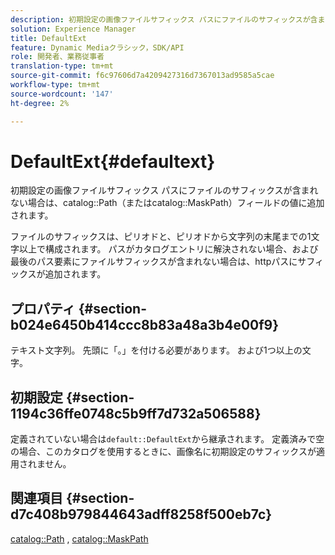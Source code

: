 ```yaml
---
description: 初期設定の画像ファイルサフィックス パスにファイルのサフィックスが含まれない場合は、カタログの「パス」（または「カタログのMaskPath」）フィールドの値に追加されます。
solution: Experience Manager
title: DefaultExt
feature: Dynamic Mediaクラシック，SDK/API
role: 開発者、業務従事者
translation-type: tm+mt
source-git-commit: f6c97606d7a4209427316d7367013ad9585a5cae
workflow-type: tm+mt
source-wordcount: '147'
ht-degree: 2%

---
```



# DefaultExt{#defaultext}

初期設定の画像ファイルサフィックス パスにファイルのサフィックスが含まれない場合は、catalog::Path（またはcatalog::MaskPath）フィールドの値に追加されます。

ファイルのサフィックスは、ピリオドと、ピリオドから文字列の末尾までの1文字以上で構成されます。 パスがカタログエントリに解決されない場合、および最後のパス要素にファイルサフィックスが含まれない場合は、httpパスにサフィックスが追加されます。

## プロパティ {#section-b024e6450b414ccc8b83a48a3b4e00f9}

テキスト文字列。 先頭に「。」を付ける必要があります。 および1つ以上の文字。

## 初期設定 {#section-1194c36ffe0748c5b9ff7d732a506588}

定義されていない場合は`default::DefaultExt`から継承されます。 定義済みで空の場合、このカタログを使用するときに、画像名に初期設定のサフィックスが適用されません。

## 関連項目 {#section-d7c408b979844643adff8258f500eb7c}

[catalog::Path](/help/aem-is-ir-api/is-api/image-catalog/image-serving-api-ref/c-image-catalog-reference/c-image-svg-data-reference/c-image-data-reference/r-path-cat.md) ,  [catalog::MaskPath](/help/aem-is-ir-api/is-api/image-catalog/image-serving-api-ref/c-image-catalog-reference/c-image-svg-data-reference/c-image-data-reference/r-maskpath-cat.md)
